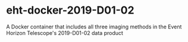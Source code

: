 # eht-docker-2019-D01-02
A Docker container that includes all three imaging methods in the Event Horizon Telescope's 2019-D01-02 data product
